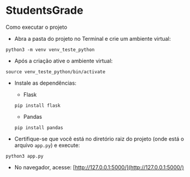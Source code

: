 # StudentsGrade

Como executar o projeto

- Abra a pasta do projeto no Terminal e crie um ambiente virtual:

```
python3 -m venv venv_teste_python
```

- Após a criação ative o ambiente virtual:

```
source venv_teste_python/bin/activate
```

- Instale as dependências:

	- Flask

	```
	pip install flask
	```
	- Pandas

	```
	pip install pandas
	```
	
- Certifique-se que você está no diretório raiz do projeto (onde está o arquivo `app.py`) e execute:

```
python3 app.py
```

- No navegador, acesse: [http://127.0.0.1:5000/](http://127.0.0.1:5000/)